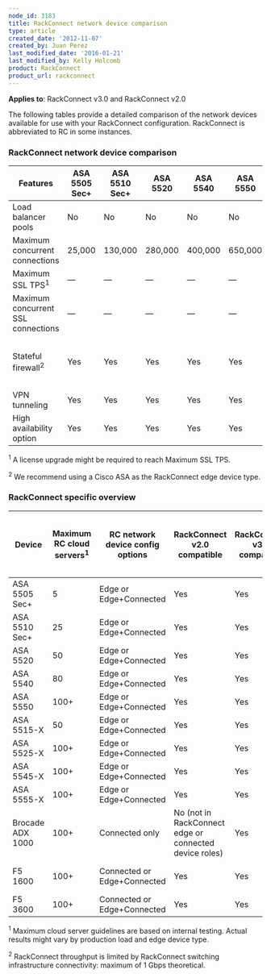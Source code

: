 ```yaml
---
node_id: 3183
title: RackConnect network device comparison
type: article
created_date: '2012-11-07'
created_by: Juan Perez
last_modified_date: '2016-01-21'
last_modified_by: Kelly Holcomb
product: RackConnect
product_url: rackconnect
---
```


**Applies to**: RackConnect v3.0 and RackConnect v2.0

The following tables provide a detailed comparison of the network devices available for use with your RackConnect configuration. RackConnect is abbreviated to RC in some instances.

### RackConnect network device comparison

Features | ASA 5505 Sec+ | ASA 5510 Sec+ | ASA 5520 | ASA 5540 | ASA 5550 | ASA 5515-X | ASA 5525-X | ASA 5545-X | ASA 5555-X | Brocade ADX 1000 | F5 1600 | F5 3600
--- | --- | --- | --- | --- | --- | --- | --- | --- | --- | --- | --- | ---
Load balancer pools | No | No | No | No | No | No | No | No | No | Yes | Yes | Yes
Maximum concurrent connections | 25,000 | 130,000 | 280,000 | 400,000 | 650,000 | 250,000 | 500,000 | 750,000 | 1 million | 4&ndash;8 million | 1 million | 8 million
Maximum SSL TPS<sup>1</sup> |  &mdash; | &mdash; | &mdash; | &mdash; | &mdash; | &mdash; | &mdash; | &mdash; | &mdash; | 7,250&ndash;14,500 | 5,000 | 10,000
Maximum concurrent SSL connections |  &mdash; | &mdash; | &mdash; | &mdash; | &mdash; | &mdash; | &mdash; | &mdash; | &mdash; | 64,000 | 1 million | 1 million
Stateful firewall<sup>2</sup> | Yes | Yes | Yes | Yes | Yes | Yes | Yes | Yes | Yes | Yes (but not supported as a firewall) | No | No
VPN tunneling | Yes | Yes | Yes | Yes | Yes | Yes | Yes | Yes | Yes | No | No | No
High availability option | Yes | Yes | Yes | Yes | Yes | Yes | Yes | Yes | Yes | Yes | Yes | Yes

<sup>1</sup> A license upgrade might be required to reach Maximum SSL TPS.

<sup>2</sup> We recommend using a Cisco ASA as the RackConnect edge device type.

### RackConnect specific overview

Device | Maximum RC cloud servers<sup>1</sup> | RC network device config options | RackConnect v2.0 compatible | RackConnect v3.0 compatible | Maximum throughput<sup>2</sup> </br> (Cloud<->Dedicated) </br> (Cloud<->Internet)
--- | --- | --- | --- | --- | ---
ASA 5505 Sec+ | 5 | Edge or Edge+Connected | Yes | Yes | 150 Mbps
ASA 5510 Sec+ | 25 | Edge or Edge+Connected | Yes | Yes | 300 Mbps
ASA 5520 | 50 | Edge or Edge+Connected | Yes | Yes | 450 Mbps
ASA 5540 | 80 | Edge or Edge+Connected | Yes | Yes | 650 Mbps
ASA 5550 | 100+ | Edge or Edge+Connected | Yes | Yes | 1 Gbps
ASA 5515-X | 50 | Edge or Edge+Connected | Yes | Yes | 1.2 Gbps
ASA 5525-X | 100+ | Edge or Edge+Connected | Yes | Yes | 2 Gbps
ASA 5545-X | 100+ | Edge or Edge+Connected | Yes | Yes | 3 Gbps
ASA 5555-X | 100+ | Edge or Edge+Connected | Yes | Yes | 4 Gbps
Brocade ADX 1000 |  100+ | Connected only | No (not in RackConnect edge or connected device roles)	| Yes	|  2&ndash;9 Gbps
F5 1600 | 100+ | Connected or Edge+Connected | Yes | Yes | In: 500 Mbps </br> Out: 500 Mbps
F5 3600 | 100+ | Connected or Edge+Connected | Yes | Yes | In: 1 Gbps </br> Out: 1 Gbps

<sup>1</sup> Maximum cloud server guidelines are based on internal testing. Actual results might vary by production load and edge device type.

<sup>2</sup> RackConnect throughput is limited by RackConnect switching infrastructure connectivity: maximum of 1 Gbps theoretical.
